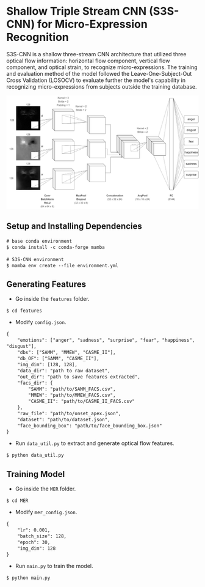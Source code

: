 # Shallow Triple Stream CNN (S3S-CNN) for Micro-Expression Recognition
S3S-CNN is a shallow three-stream CNN architecture that utilized three optical flow information: horizontal flow component, vertical flow component, and optical strain, to recognize micro-expressions. The training and evaluation method of the model followed the Leave-One-Subject-Out Cross Validation (LOSOCV) to evaluate further the model's capability in recognizing micro-expressions from subjects outside the training database.

![image](assets/S3S-CNN.jpg)

## Setup and Installing Dependencies
```
# base conda environment
$ conda install -c conda-forge mamba

# S3S-CNN environment
$ mamba env create --file environment.yml
```

## Generating Features
* Go inside the `features` folder.
```
$ cd features
```
* Modify `config.json`.
```
{
    "emotions": ["anger", "sadness", "surprise", "fear", "happiness", "disgust"],
    "dbs": ["SAMM", "MMEW", "CASME_II"],
    "db_OF": ["SAMM", "CASME_II"],
    "img_dim": [128, 128],
    "data_dir": "path to raw dataset",
    "out_dir": "path to save features extracted",
    "facs_dir": {
        "SAMM": "path/to/SAMM_FACS.csv",
        "MMEW": "path/to/MMEW_FACS.csv",
        "CASME_II": "path/to/CASME_II_FACS.csv"
    },
    "raw_file": "path/to/onset_apex.json",
    "dataset": "path/to/dataset.json",
    "face_bounding_box": "path/to/face_bounding_box.json"
}
```
* Run `data_util.py` to extract and generate optical flow features.
```
$ python data_util.py
```

## Training Model
* Go inside the `MER` folder.
```
$ cd MER
```
* Modify `mer_config.json`.
```
{
    "lr": 0.001,
    "batch_size": 128,
    "epoch": 30,
    "img_dim": 128
}
```
* Run `main.py` to train the model.
```
$ python main.py
```
